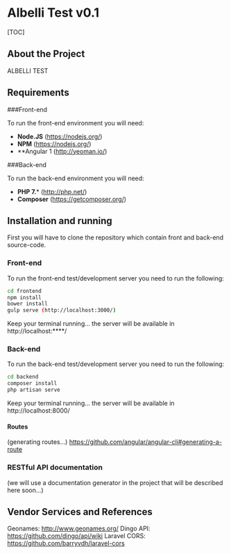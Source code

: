 # Albelli Test v0.1

[TOC]

## About the Project

ALBELLI TEST



## Requirements

###Front-end

To run the front-end environment you will need:

- **Node.JS** (https://nodejs.org/)
- **NPM** (https://nodejs.org/)
- **Angular 1 (http://yeoman.io/)  

###Back-end

To run the back-end environment you will need:

- **PHP 7.*** (http://php.net/)
- **Composer** (https://getcomposer.org/)

## Installation and running

First you will have to clone the repository which contain front and back-end source-code.


### Front-end

To run the front-end test/development server you need to run the following:

```bash
cd frontend
npm install
bower install
gulp serve (http://localhost:3000/)
```

Keep your terminal running... the server will be available in http://localhost:****/


### Back-end

To run the back-end test/development server you need to run the following:

```bash
cd backend
composer install
php artisan serve
```

Keep your terminal running... the server will be available in http://localhost:8000/


#### Routes

(generating routes...)
https://github.com/angular/angular-cli#generating-a-route



### RESTful API documentation

(we will use a documentation generator in the project that will be described here soon...)


## Vendor Services and References

Geonames: http://www.geonames.org/
Dingo API: https://github.com/dingo/api/wiki
Laravel CORS: https://github.com/barryvdh/laravel-cors